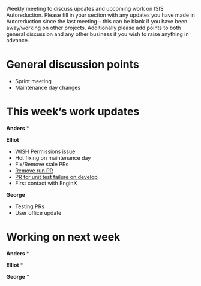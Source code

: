 Weekly meeting to discuss updates and upcoming work on ISIS Autoreduction.
Please fill in your section with any updates you have made in Autoreduction since the last meeting – this can be blank if you have been away/working on other projects. Additionally please add points to both general discussion and any other business if you wish to raise anything in advance. 

General discussion points
=========================
* Sprint meeting
* Maintenance day changes
 
This week’s work updates
========================

**Anders**
*

**Elliot**
* WISH Permissions issue
* Hot fixing on maintenance day
* Fix/Remove stale PRs
* [Remove run PR](https://github.com/ISISScientificComputing/autoreduce/pull/278)
* [PR for unit test failure on develop](https://github.com/ISISScientificComputing/autoreduce/pull/283)
* First contact with EnginX


**George**
* Testing PRs
* User office update


Working on next week
====================

**Anders**
* 

**Elliot**
*

**George**
* 
